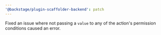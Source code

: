 ```yaml
---
'@backstage/plugin-scaffolder-backend': patch
---
```


Fixed an issue where not passing a `value` to any of the action's permission conditions caused an error.
